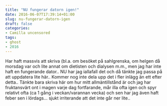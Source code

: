 ```yaml
---
title: "NU fungerar datorn igen!"
date: 2016-06-07T17:39:14+01:00
slug: nu-fungerar-datorn-igen
draft: false
categories:
- Camilla uncensored
tags:
- ghost
- 2016
---
```


Har haft massvis att skriva (bl.a. om besöket på sahlgrenska, om helgen då morsdag var och lite annat om dietisten och dialysen m.m., men jag har inte haft en fungerande dator.. NU har jag iallafall det och då tänkte jag passa på att uppdatera lite här.. Kommer nog inte dela upp det i fler inlägg än ett efter detta.. Tänkte bara skriva här om hur mitt allmäntillstånd är och jag har fruktansvärt ont i magen varje dag fortfarande, mår illa ofta igen och spyr relativt ofta (ca 1 gång i veckan/varannan vecka) och sen har jag även haft feber sen i lördags... sjukt irriterande att det inte går ner lite..

